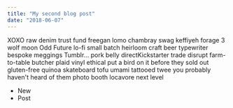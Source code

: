```yaml
---
title: "My second blog post"
date: "2018-06-07"
---
```




XOXO raw denim trust fund freegan lomo chambray swag keffiyeh forage 3 wolf moon Odd Future lo-fi small batch heirloom craft beer typewriter bespoke meggings Tumblr...<!-- end --> pork belly directKickstarter trade disrupt farm-to-table butcher plaid vinyl ethical put a bird on it before they sold out gluten-free quinoa skateboard tofu umami tattooed twee you probably haven't heard of them photo booth locavore next level

* New
* Post